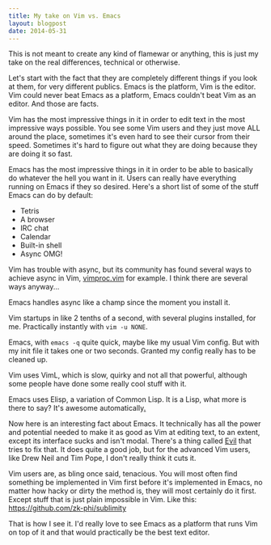 ```yaml
---
title: My take on Vim vs. Emacs
layout: blogpost
date: 2014-05-31
---
```


This is not meant to create any kind of flamewar or anything, this is just my
take on the real differences, technical or otherwise.

Let's start with the fact that they are completely different things if you look
at them, for very different publics.  Emacs is the platform, Vim is the editor.
Vim could never beat Emacs as a platform, Emacs couldn't beat Vim as an editor.
And those are facts.

Vim has the most impressive things in it in order to edit text in the most
impressive ways possible.  You see some Vim users and they just move ALL around
the place, sometimes it's even hard to see their cursor from their speed.
Sometimes it's hard to figure out what they are doing because they are doing it
so fast.

Emacs has the most impressive things in it in order to be able to basically do
whatever the hell you want in it.  Users can really have everything running on
Emacs if they so desired.  Here's a short list of some of the stuff Emacs can do
by default:

- Tetris
- A browser
- IRC chat
- Calendar
- Built-in shell
- Async OMG!

Vim has trouble with async, but its community has found several ways to achieve
async in Vim, [vimproc.vim][vimproc] for example.  I think there are several
ways anyway...

[vimproc]: https://github.com/Shougo/vimproc.vim

Emacs handles async like a champ since the moment you install it.

Vim startups in like 2 tenths of a second, with several plugins installed, for
me.  Practically instantly with `vim -u NONE`.

Emacs, with `emacs -q` quite quick, maybe like my usual Vim config.  But with my
init file it takes one or two seconds.  Granted my config really has to be
cleaned up.

Vim uses VimL, which is slow, quirky and not all that powerful, although some
people have done some really cool stuff with it.

Emacs uses Elisp, a variation of Common Lisp.  It is a Lisp, what more is there
to say?  It's awesome automatically[.][clojure]

[clojure]: http://clojure.org/

Now here is an interesting fact about Emacs.  It technically has all the power
and potential needed to make it as good as Vim at editing text, to an extent,
except its interface sucks and isn't modal.  There's a thing called [Evil][evil]
that tries to fix that.  It does quite a good job, but for the advanced Vim
users, like Drew Neil and Tim Pope, I don't really think it cuts it.

[evil]: http://www.emacswiki.org/emacs/Evil

Vim users are, as bling once said, tenacious.  You will most often find
something be implemented in Vim first before it's implemented in Emacs, no
matter how hacky or dirty the method is, they will most certainly do it first.
Except stuff that is just plain impossible in Vim. Like this:
<https://github.com/zk-phi/sublimity>

That is how I see it. I'd really love to see Emacs as a platform that runs Vim
on top of it and that would practically be the best text editor.
